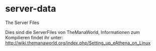 server-data
===========

The Server Files

Dies sind die ServerFiles von TheManaWorld,
Informationen zum Kompilieren findet ihr unter: http://wiki.themanaworld.org/index.php/Setting_up_eAthena_on_Linux
